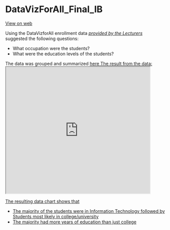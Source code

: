 # DataVizForAll_Final_IB

<a href="https://ibhola.github.io/DataVizForAll_Final_IB/" target='_blank'>View on web</a>
<p/>
Using the DataVizforAll enrollment data <cite> <a href='https://docs.google.com/spreadsheets/d/1egX_akJccnCSzdk1aaDdtrEGe5HcaTrlOW-Yf6mJ3Uo/edit#gid=70869349' target='_blank'> provided by the Lecturers</a> </cite>suggested the following questions:
<ul>
<li>What occupation were the students?</li>
<li>What were the education levels of the students?</li>
</ul>
<p/>
The data was grouped and summarized <a href='https://docs.google.com/spreadsheets/d/1xjRvft0Mt2Xb4r4Vy1wCGKezJ1LeDjmQspXxHduM-pg/pubhtml' target='_blank'>here</>
The result from the data:
<iframe src="https://docs.google.com/spreadsheets/d/1xjRvft0Mt2Xb4r4Vy1wCGKezJ1LeDjmQspXxHduM-pg/pubchart?oid=1060235457&format=interactive" width="90%" height="400"></iframe>

The resulting data chart shows that
<ul>
<li> The majority of the students were in Information Technology followed by Students most likely in college/university</li>
<li> The majority had more years of education than just college</li>
</ul>

